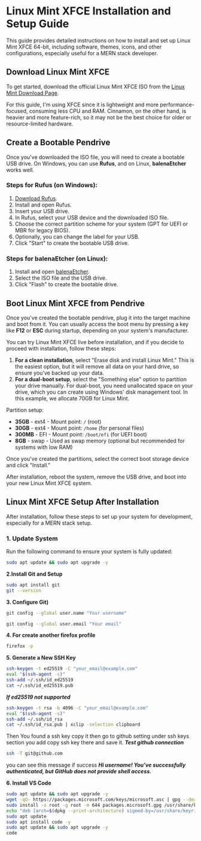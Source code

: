 # Linux Mint XFCE Installation and Setup Guide

This guide provides detailed instructions on how to install and set up Linux Mint XFCE 64-bit, including software, themes, icons, and other configurations, especially useful for a MERN stack developer.

## Download Linux Mint XFCE

To get started, download the official Linux Mint XFCE ISO from the [Linux Mint Download Page](https://www.linuxmint.com/download.php).

For this guide, I'm using XFCE since it is lightweight and more performance-focused, consuming less CPU and RAM. Cinnamon, on the other hand, is heavier and more feature-rich, so it may not be the best choice for older or resource-limited hardware.

## Create a Bootable Pendrive

Once you've downloaded the ISO file, you will need to create a bootable USB drive. On Windows, you can use **Rufus**, and on Linux, **balenaEtcher** works well.

### Steps for Rufus (on Windows):
1. [Download Rufus](https://rufus.ie/downloads/).
2. Install and open Rufus.
3. Insert your USB drive.
4. In Rufus, select your USB device and the downloaded ISO file.
5. Choose the correct partition scheme for your system (GPT for UEFI or MBR for legacy BIOS).
6. Optionally, you can change the label for your USB.
7. Click "Start" to create the bootable USB drive.

### Steps for balenaEtcher (on Linux):
1. Install and open [balenaEtcher](https://www.balena.io/etcher/).
2. Select the ISO file and the USB drive.
3. Click "Flash" to create the bootable drive.

## Boot Linux Mint XFCE from Pendrive

Once you've created the bootable pendrive, plug it into the target machine and boot from it. You can usually access the boot menu by pressing a key like **F12** or **ESC** during startup, depending on your system's manufacturer.

You can try Linux Mint XFCE live before installation, and if you decide to proceed with installation, follow these steps:

1. **For a clean installation**, select "Erase disk and install Linux Mint." This is the easiest option, but it will remove all data on your hard drive, so ensure you've backed up your data.
2. **For a dual-boot setup**, select the "Something else" option to partition your drive manually. For dual-boot, you need unallocated space on your drive, which you can create using Windows' disk management tool. In this example, we allocate 70GB for Linux Mint.

Partition setup:
- **35GB** - ext4 - Mount point: `/` (root)
- **30GB** - ext4 - Mount point: `/home` (for personal files)
- **300MB** - EFI - Mount point: `/boot/efi` (for UEFI boot)
- **8GB** - swap - Used as swap memory (optional but recommended for systems with low RAM)

Once you've created the partitions, select the correct boot storage device and click "Install."

After installation, reboot the system, remove the USB drive, and boot into your new Linux Mint XFCE system.

## Linux Mint XFCE Setup After Installation

After installation, follow these steps to set up your system for development, especially for a MERN stack setup.

### 1. Update System
Run the following command to ensure your system is fully updated:
```bash
sudo apt update && sudo apt upgrade -y
```
**2.Install Git and Setup**
```bash
sudo apt install git
git --version
```
**3. Configure Git)**
```bash
git config --global user.name "Your username"
```
```bash
git config --global user.email "Your email"
```

**4. For create another firefox profile**
```bash
firefox -p
```
**5. Generate a New SSH Key**
```bash
ssh-keygen -t ed25519 -C "your_email@example.com"
eval "$(ssh-agent -s)"
ssh-add ~/.ssh/id_ed25519
cat ~/.ssh/id_ed25519.pub
```
***If ed25519 not supported***
```bash
ssh-keygen -t rsa -b 4096 -C "your_email@example.com"
eval "$(ssh-agent -s)"
ssh-add ~/.ssh/id_rsa
cat ~/.ssh/id_rsa.pub | xclip -selection clipboard
```
Then You found a ssh key copy it then go to github setting under ssh keys section you add copy ssh key there and save it.
***Test github connection***
```bash
ssh -T git@github.com
```
you can see this message if success ***Hi username! You've successfully authenticated, but GitHub does not provide shell access.***

**6. Install VS Code**
```bash
sudo apt update && sudo apt upgrade -y
wget -qO- https://packages.microsoft.com/keys/microsoft.asc | gpg --dearmor -o packages.microsoft.gpg
sudo install -o root -g root -m 644 packages.microsoft.gpg /usr/share/keyrings/
echo "deb [arch=$(dpkg --print-architecture) signed-by=/usr/share/keyrings/packages.microsoft.gpg] https://packages.microsoft.com/repos/code stable main" | sudo tee /etc/apt/sources.list.d/vscode.list
sudo apt update
sudo apt install code -y
sudo apt update && sudo apt upgrade -y
code
```
